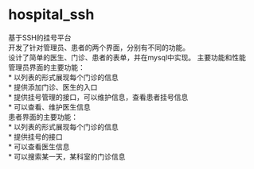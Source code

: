 # hospital_ssh
基于SSH的挂号平台<br/>
开发了针对管理员、患者的两个界面，分别有不同的功能。  
设计了简单的医生、门诊、患者的表单，并在mysql中实现。
主要功能和性能  
  管理员界面的主要功能：  
	  * 以列表的形式展现每个门诊的信息  
	  * 提供添加门诊、医生的入口  
	  * 提供挂号管理的接口，可以维护信息，查看患者挂号信息  
	  * 可以查看、维护医生信息  
  患者界面的主要功能：  
	  * 以列表的形式展现每个门诊的信息  
	  * 提供挂号的接口  
	  * 可以查看医生信息  
	  * 可以搜索某一天，某科室的门诊信息  

